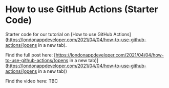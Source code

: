 # How to use GitHub Actions (Starter Code)

Starter code for our tutorial on [How to use GitHub Actions](https://londonappdeveloper.com/2021/04/04/how-to-use-github-actions/(opens in a new tab).

Find the full post here:
[https://londonappdeveloper.com/2021/04/04/how-to-use-github-actions/(opens in a new tab)](https://londonappdeveloper.com/2021/04/04/how-to-use-github-actions/(opens in a new tab))

Find the video here: TBC
